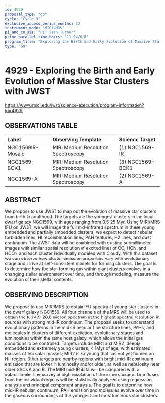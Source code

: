 ```yaml
---
id: 4929
proposal_type: "go"
cycle: "Cycle 3"
exclusive_access_period_months: 12
instrument_mode: "MIRI/MRS"
pi_and_co_pis: "PI: Jean Turner"
prime_parallel_time_hours: "11.94/0.0"
program_title: "Exploring the Birth and Early Evolution of Massive Star Clusters with JWST"
type: "GO"
---
```

# 4929 - Exploring the Birth and Early Evolution of Massive Star Clusters with JWST
https://www.stsci.edu/jwst/science-execution/program-information?id=4929
## OBSERVATIONS TABLE
| Label          | Observing Template                | Science Target      |
| :------------- | :-------------------------------- | :------------------ |
| NGC1569IR-Mosaic | MIRI Medium Resolution Spectroscopy | (1) NGC1569-IR      |
| NGC1569-BCK1   | MIRI Medium Resolution Spectroscopy | (3) NGC1569-BCK1    |
| NGC1569-A      | MIRI Medium Resolution Spectroscopy | (2) NGC1569-A       |

## ABSTRACT

We propose to use JWST to map out the evolution of massive star clusters from birth to adulthood. The targets are the youngest clusters in the local dwarf galaxy NGC1569, with ages ranging from 0.5-25 Myr. Using MIRI/MRS IFU on JWST, we will image the full mid-infrared spectrum in these young embedded and partially embedded clusters; we expect to detect nebular forbidden lines, HI recombination lines, PAH features, H2 lines, and dust continuum. The JWST data will be combined with existing submillimeter images with similar spatial resolution of excited lines of CO, HCN, and HCO+ and each cluster individually modeled with Cloudy. With this dataset we can observe how cluster emission properties vary with evolutionary stage and arrive at self-consistent models for forming clusters. The goal is to determine how the star-forming gas within giant clusters evolves in a changing stellar environment over time, and through modeling, measure the evolution of their stellar contents.

## OBSERVING DESCRIPTION

We propose to use MIRI/MRS to obtain IFU spectra of young star clusters in the dwarf galaxy NGC1569. All four channels of the MRS will be used to obtain the full 4.9-28.8 micron spectrum at the highest spectral resolution in sources with strong mid-IR continuum. The proposal seeks to understand evolutionary patterns in the mid-IR nebular fine structure lines, PAHs, and molecules in clusters of different excitation, evolutionary stages and luminosities within the same host galaxy, which allows the initial gas conditions to be controlled. Targets include MIR1 and MIR2, deeply embedded and extremely young clusters, < 1Myr of age, with estimated masses of 1e5 solar masses; MIR2 is so young that has not yet formed an HII region. Other targets are nearby regions with bright mid-IR continuum emission that are lower in luminosity and/or older, as well as nebulosity near older SSCs A and B. The MIRI mid-IR data will be compared with a submillimeter line survey at high resolution of the same clusters. Line fluxes from the individual regions will be statistically analyzed using regression analysis and principal component analysis. The goal is to determine how mid-IR nebular, continuum, PAH emission and molecules evolve over time in the gaseous surroundings of the youngest and most luminous star clusters.